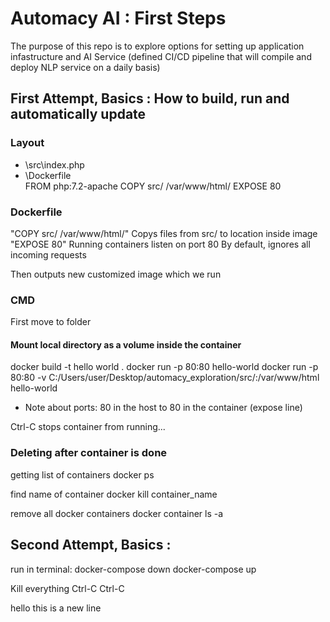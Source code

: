 # Automacy AI : First Steps
The purpose of this repo is to explore options for setting up application infastructure and AI Service (defined CI/CD pipeline that will compile and deploy NLP service on a daily basis)

## First Attempt, Basics : How to build, run and automatically update
### Layout
* \src\index.php
    <?php

    echo "yjfisdfiojsdifsd";
* \Dockerfile\
    FROM php:7.2-apache
    COPY src/ /var/www/html/
    EXPOSE 80
### Dockerfile
"COPY src/ /var/www/html/"
    Copys files from src/ to location inside image 
"EXPOSE 80"
    Running containers listen on port 80
    By default, ignores all incoming requests

Then outputs new customized image which we run 
### CMD
First move to folder
#### Mount local directory as a volume inside the container
docker build -t hello world .
docker run -p 80:80 hello-world
docker run -p 80:80 -v C:/Users/user/Desktop/automacy_exploration/src/:/var/www/html hello-world
* Note about ports: 80 in the host to 80 in the container (expose line)

Ctrl-C stops container from running...
### Deleting after container is done
getting list of containers
docker ps

find name of container
docker kill container_name

remove all docker containers 
    docker container ls -a
## Second Attempt, Basics :
run in terminal: 
    docker-compose down
    docker-compose up

Kill everything 
Ctrl-C Ctrl-C


hello this is a new line